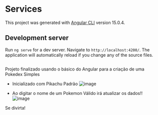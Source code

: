 # Services

This project was generated with [Angular CLI](https://github.com/angular/angular-cli) version 15.0.4.

## Development server

Run `ng serve` for a dev server. Navigate to `http://localhost:4200/`. The application will automatically reload if you change any of the source files.

## 

Projeto finalizado usando o básico do Angular para a criação de uma Pokedex Simples
- Inicializado com Pikachu Padrão
![image](https://user-images.githubusercontent.com/52607671/211076017-1058df6a-2779-4069-a60e-8e624e7d20e5.png)

- Ao digitar o nome de um Pokemon Válido irá atualizar os dados!!
![image](https://user-images.githubusercontent.com/52607671/211076114-8f616521-42d5-4198-bd6d-0d72764efd87.png)

Se divirta!
